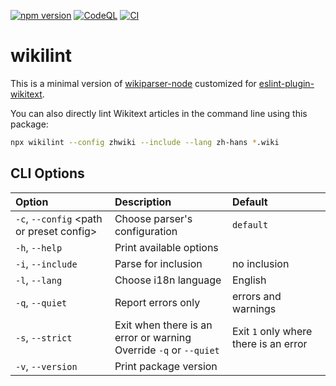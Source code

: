 [![npm version](https://badge.fury.io/js/wikilint.svg)](https://www.npmjs.com/package/wikilint)
[![CodeQL](https://github.com/bhsd-harry/wikiparser-node/actions/workflows/codeql.yml/badge.svg)](https://github.com/bhsd-harry/wikiparser-node/actions/workflows/codeql.yml)
[![CI](https://github.com/bhsd-harry/wikiparser-node/actions/workflows/node.js.yml/badge.svg)](https://github.com/bhsd-harry/wikiparser-node/actions/workflows/node.js.yml)

# wikilint

This is a minimal version of [wikiparser-node](https://www.npmjs.com/package/wikiparser-node) customized for [eslint-plugin-wikitext](https://www.npmjs.com/package/eslint-plugin-wikitext).

You can also directly lint Wikitext articles in the command line using this package:

```sh
npx wikilint --config zhwiki --include --lang zh-hans *.wiki
```

## CLI Options

| Option | Description | Default |
| :----- | :---------- | :------ |
| `-c`, `--config` \<path or preset config\> | Choose parser's configuration | `default` |
| `-h`, `--help` | Print available options | |
| `-i`, `--include` | Parse for inclusion | no inclusion |
| `-l`, `--lang` | Choose i18n language | English
| `-q`, `--quiet` | Report errors only | errors and warnings |
| `-s`, `--strict` | Exit when there is an error or warning<br>Override `-q` or `--quiet` | Exit `1` only where there is an error |
| `-v`, `--version` | Print package version | |
